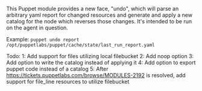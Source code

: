 This Puppet module provides a new face, "undo", which will parse an arbitrary yaml report for changed resources and generate and apply a new catalog for the node which reverses those changes. It's intended to be run on the agent in question.

Example:
`puppet undo report /opt/puppetlabs/puppet/cache/state/last_run_report.yaml`

Todo:
1: Add support for files utilizing local filebucket
2: Add noop option
3: Add option to write the catalog instead of applying it
4: Add option to export puppet code instead of a catalog
5: After https://tickets.puppetlabs.com/browse/MODULES-2192 is resolved, add support for file_line resources to utilize filebucket

